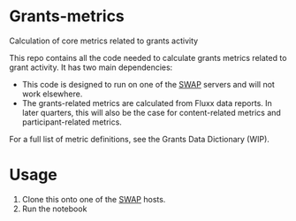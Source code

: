 # Grants-metrics
Calculation of core metrics related to grants activity

This repo contains all the code needed to calculate grants metrics related to grant activity. It has two main dependencies:
* This code is designed to run on one of the [SWAP](https://wikitech.wikimedia.org/wiki/SWAP) servers and will not work elsewhere.
* The grants-related metrics are calculated from Fluxx data reports. In later quarters, this will also be the case for content-related metrics and participant-related metrics. 

For a full list of metric definitions, see the Grants Data Dictionary (WIP).

# Usage
1. Clone this onto one of the [SWAP](https://wikitech.wikimedia.org/wiki/SWAP) hosts.
1. Run the notebook
